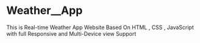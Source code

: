# Weather__App
 This is Real-time Weather App Website Based On HTML , CSS , JavaScript with full Responsive and Multi-Device view Support
